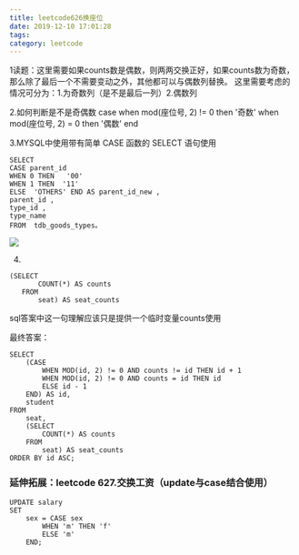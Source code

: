 ```yaml
---
title: leetcode626换座位
date: 2019-12-10 17:01:28
tags:
category: leetcode
---
```


1读题：这里需要如果counts数是偶数，则两两交换正好，如果counts数为奇数，那么除了最后一个不需要变动之外，其他都可以与偶数列替换。
这里需要考虑的情况可分为：1.为奇数列（是不是最后一列）2.偶数列


2.如何判断是不是奇偶数
case
      when mod(座位号, 2) != 0  then  '奇数'
      when mod(座位号, 2)  = 0  then  '偶数'
end


3.MYSQL中使用带有简单 CASE 函数的 SELECT 语句使用
```
SELECT  
CASE parent_id 
WHEN 0 THEN   '00'
WHEN 1 THEN  '11'
ELSE  'OTHERS' END AS parent_id_new ,
parent_id ,
type_id ,
type_name
FROM  tdb_goods_types。
```
![](https://www.starmoon.cloud/img/leetcode626.png)

4.
 ```
 (SELECT
        COUNT(*) AS counts
    FROM
        seat) AS seat_counts
```
sql答案中这一句理解应该只是提供一个临时变量counts使用

最终答案：
```
SELECT
    (CASE
        WHEN MOD(id, 2) != 0 AND counts != id THEN id + 1
        WHEN MOD(id, 2) != 0 AND counts = id THEN id
        ELSE id - 1
    END) AS id,
    student
FROM
    seat,
    (SELECT
        COUNT(*) AS counts
    FROM
        seat) AS seat_counts
ORDER BY id ASC;
```

### 延伸拓展：leetcode 627.交换工资（update与case结合使用）
```
UPDATE salary
SET
    sex = CASE sex
        WHEN 'm' THEN 'f'
        ELSE 'm'
    END;
```